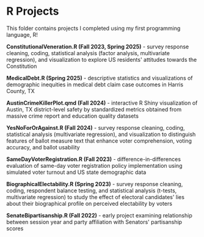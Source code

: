 # R Projects

This folder contains projects I completed using my first programming language, R!

**ConstitutionalVeneration.R (Fall 2023, Spring 2025)** - survey response cleaning, coding, statistical analysis (factor analysis, multivariate regression), and visualization to explore US residents' attitudes towards the Constitution

**MedicalDebt.R (Spring 2025)** - descriptive statistics and visualizations of demographic inequities in medical debt claim case outcomes in Harris County, TX

**AustinCrimeKillerPlot.qmd (Fall 2024)** - interactive R Shiny visualization of Austin, TX district-level safety by standardized metrics obtained from massive crime report and education quality datasets

**YesNoForOrAgainst.R (Fall 2024)** - survey response cleaning, coding, statistical analysis (multivariate regression), and visualization to distinguish features of ballot measure text that enhance voter comprehension, voting accuracy, and ballot usability

**SameDayVoterRegistration.R (Fall 2023)** - difference-in-differences evaluation of same-day voter registration policy implementation using simulated voter turnout and US state demographic data 

**BiographicalElectability.R (Spring 2023)** - survey response cleaning, coding, respondent balance testing, and statistical analysis (t-tests, multivariate regression) to study the effect of electoral candidates' lies about their biographical profile on perceived electability by voters

**SenateBipartisanship.R (Fall 2022)** - early project examining relationship between session year and party affiliation with Senators' partisanship scores

